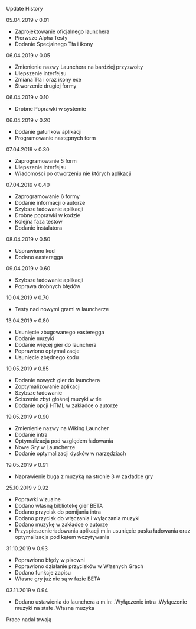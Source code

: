 Update History 

05.04.2019 v 0.01
- Zaprojektowanie oficjalnego launchera 
- Pierwsze Alpha Testy
- Dodanie Specjalnego Tła i ikony


06.04.2019 v 0.05
- Zmienienie nazwy Launchera na bardziej przyzwoity
- Ulepszenie interfejsu
- Zmiana Tła i oraz ikony exe
- Stworzenie drugiej formy


06.04.2019 v 0.10
- Drobne Poprawki w systemie


06.04.2019 v 0.20
- Dodanie gatunków aplikacji
- Programowanie następnych form


07.04.2019 v 0.30
- Zaprogramowanie 5 form 
- Ulepszenie interfejsu
- Wiadomości po otworzeniu nie których aplikacji


07.04.2019 v 0.40
- Zaprogramowanie 6 formy
- Dodanie informacji o autorze
- Szybsze ładowanie aplikacji
- Drobne poprawki w kodzie
- Kolejna faza testów
- Dodanie instalatora


08.04.2019 v 0.50
- Usprawiono kod
- Dodano easteregga


09.04.2019 v 0.60
- Szybsze ładowanie aplikacji
- Poprawa drobnych błędów


10.04.2019 v 0.70
- Testy nad nowymi grami w launcherze


13.04.2019 v 0.80
- Usunięcie zbugowanego easteregga
- Dodanie muzyki
- Dodanie więcej gier do launchera
- Poprawiono optymalizacje
- Usunięcie zbędnego kodu


10.05.2019 v 0.85
- Dodanie nowych gier do launchera
- Zoptymalizowanie aplikacji
- Szybsze ładowanie
- Ściszenie zbyt głośnej muzyki w tle
- Dodanie opcji HTML w zakładce o autorze


19.05.2019 v 0.90
- Zmienienie nazwy na Wiking Launcher
- Dodanie intra
- Optymalizacja pod względem ładowania
- Nowe Gry w Launcherze
- Dodanie optymalizacji dysków w narzędziach


19.05.2019 v 0.91
- Naprawienie buga z muzyką na stronie 3 w zakładce gry


25.10.2019 v 0.92
- Poprawki wizualne
- Dodano własną bibliotekę gier BETA
- Dodano przycisk do pomijania intra
- Dodano przycisk do włączania i wyłączania muzyki
- Dodano muzykę w zakładce o autorze
- Przyspieszenie ładowania aplikacji m.in usunięcie paska ładowania oraz optymalizacja pod kątem wczytywania


31.10.2019 v 0.93
- Poprawiono błędy w pisowni
- Poprawiono działanie przycisków w Własnych Grach
- Dodano funkcje zapisu
- Własne gry już nie są w fazie BETA

03.11.2019 v 0.94
- Dodano ustawienia do launchera a m.in:
.Wyłączenie intra
.Wyłączenie muzyki na stałe
.Własna muzyka
 
 
Prace nadal trwają
